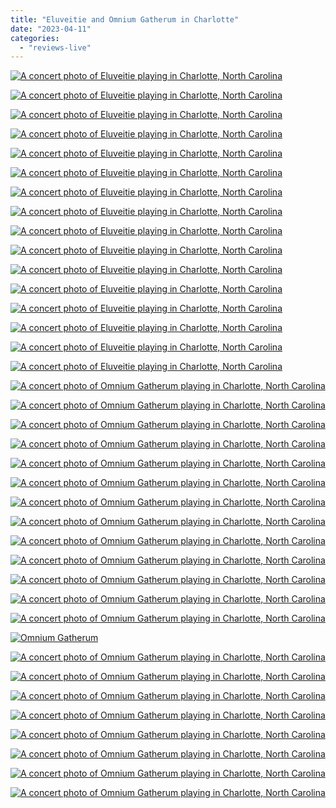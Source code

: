 ```yaml
---
title: "Eluveitie and Omnium Gatherum in Charlotte"
date: "2023-04-11"
categories: 
  - "reviews-live"
---
```


[![A concert photo of Eluveitie playing in Charlotte, North Carolina](https://i2.wp.com/hellbound.ca/wp-content/uploads/2023/04/eluveite_20230331_407A4658.jpg?ssl=1)](https://hellbound.ca/eluveite_20230331_407a4658/)

[![A concert photo of Eluveitie playing in Charlotte, North Carolina](https://i2.wp.com/hellbound.ca/wp-content/uploads/2023/04/eluveite_20230331_407A4868.jpg?ssl=1)](https://hellbound.ca/eluveite_20230331_407a4868/)

[![A concert photo of Eluveitie playing in Charlotte, North Carolina](https://i2.wp.com/hellbound.ca/wp-content/uploads/2023/04/eluveite_20230331_407A4708.jpg?ssl=1)](https://hellbound.ca/eluveite_20230331_407a4708/)

[![A concert photo of Eluveitie playing in Charlotte, North Carolina](https://i1.wp.com/hellbound.ca/wp-content/uploads/2023/04/eluveite_20230331_407A4801.jpg?ssl=1)](https://hellbound.ca/eluveite_20230331_407a4801/)

[![A concert photo of Eluveitie playing in Charlotte, North Carolina](https://i2.wp.com/hellbound.ca/wp-content/uploads/2023/04/eluveite_20230331_407A4491.jpg?ssl=1)](https://hellbound.ca/eluveite_20230331_407a4491/)

[![A concert photo of Eluveitie playing in Charlotte, North Carolina](https://i1.wp.com/hellbound.ca/wp-content/uploads/2023/04/eluveite_20230331_407A4697.jpg?ssl=1)](https://hellbound.ca/eluveite_20230331_407a4697/)

[![A concert photo of Eluveitie playing in Charlotte, North Carolina](https://i1.wp.com/hellbound.ca/wp-content/uploads/2023/04/eluveite_20230331_407A4681.jpg?ssl=1)](https://hellbound.ca/eluveite_20230331_407a4681/)

[![A concert photo of Eluveitie playing in Charlotte, North Carolina](https://i0.wp.com/hellbound.ca/wp-content/uploads/2023/04/eluveite_20230331_407A4730.jpg?ssl=1)](https://hellbound.ca/eluveite_20230331_407a4730/)

[![A concert photo of Eluveitie playing in Charlotte, North Carolina](https://i2.wp.com/hellbound.ca/wp-content/uploads/2023/04/eluveite_20230331_407A4206.jpg?ssl=1)](https://hellbound.ca/eluveite_20230331_407a4206/)

[![A concert photo of Eluveitie playing in Charlotte, North Carolina](https://i1.wp.com/hellbound.ca/wp-content/uploads/2023/04/eluveite_20230331_407A4576.jpg?ssl=1)](https://hellbound.ca/eluveite_20230331_407a4576/)

[![A concert photo of Eluveitie playing in Charlotte, North Carolina](https://i0.wp.com/hellbound.ca/wp-content/uploads/2023/04/eluveite_20230331_407A4562-3.jpg?ssl=1)](https://hellbound.ca/eluveite_20230331_407a4562-3/)

[![A concert photo of Eluveitie playing in Charlotte, North Carolina](https://i1.wp.com/hellbound.ca/wp-content/uploads/2023/04/eluveite_20230331_407A4391.jpg?ssl=1)](https://hellbound.ca/eluveite_20230331_407a4391/)

[![A concert photo of Eluveitie playing in Charlotte, North Carolina](https://i1.wp.com/hellbound.ca/wp-content/uploads/2023/04/eluveite_20230331_407A4246-2.jpg?ssl=1)](https://hellbound.ca/eluveite_20230331_407a4246-2/)

[![A concert photo of Eluveitie playing in Charlotte, North Carolina](https://i2.wp.com/hellbound.ca/wp-content/uploads/2023/04/eluveite_20230331_407A4380.jpg?ssl=1)](https://hellbound.ca/eluveite_20230331_407a4380/)

[![A concert photo of Eluveitie playing in Charlotte, North Carolina](https://i2.wp.com/hellbound.ca/wp-content/uploads/2023/04/eluveite_20230331_407A4335.jpg?ssl=1)](https://hellbound.ca/eluveite_20230331_407a4335/)

[![A concert photo of Eluveitie playing in Charlotte, North Carolina](https://i2.wp.com/hellbound.ca/wp-content/uploads/2023/04/eluveite_20230331_407A4043.jpg?ssl=1)](https://hellbound.ca/eluveite_20230331_407a4043/)

[![A concert photo of Omnium Gatherum playing in Charlotte, North Carolina](https://i2.wp.com/hellbound.ca/wp-content/uploads/2023/04/omnium-gatherum_20230331_407A3823-4.jpg?ssl=1)](https://hellbound.ca/omnium-gatherum_20230331_407a3823-4/)

[![A concert photo of Omnium Gatherum playing in Charlotte, North Carolina](https://i1.wp.com/hellbound.ca/wp-content/uploads/2023/04/omnium-gatherum_20230331_407A3868.jpg?ssl=1)](https://hellbound.ca/omnium-gatherum_20230331_407a3868/)

[![A concert photo of Omnium Gatherum playing in Charlotte, North Carolina](https://i2.wp.com/hellbound.ca/wp-content/uploads/2023/04/omnium-gatherum_20230331_407A3965.jpg?ssl=1)](https://hellbound.ca/omnium-gatherum_20230331_407a3965/)

[![A concert photo of Omnium Gatherum playing in Charlotte, North Carolina](https://i1.wp.com/hellbound.ca/wp-content/uploads/2023/04/omnium-gatherum_20230331_407A3500.jpg?ssl=1)](https://hellbound.ca/omnium-gatherum_20230331_407a3500/)

[![A concert photo of Omnium Gatherum playing in Charlotte, North Carolina](https://i1.wp.com/hellbound.ca/wp-content/uploads/2023/04/omnium-gatherum_20230331_407A3801.jpg?ssl=1)](https://hellbound.ca/omnium-gatherum_20230331_407a3801/)

[![A concert photo of Omnium Gatherum playing in Charlotte, North Carolina](https://i2.wp.com/hellbound.ca/wp-content/uploads/2023/04/omnium-gatherum_20230331_407A3579.jpg?ssl=1)](https://hellbound.ca/omnium-gatherum_20230331_407a3579/)

[![A concert photo of Omnium Gatherum playing in Charlotte, North Carolina](https://i2.wp.com/hellbound.ca/wp-content/uploads/2023/04/omnium-gatherum_20230331_407A3837.jpg?ssl=1)](https://hellbound.ca/omnium-gatherum_20230331_407a3837/)

[![A concert photo of Omnium Gatherum playing in Charlotte, North Carolina](https://i2.wp.com/hellbound.ca/wp-content/uploads/2023/04/omnium-gatherum_20230331_407A3623.jpg?ssl=1)](https://hellbound.ca/omnium-gatherum_20230331_407a3623/)

[![A concert photo of Omnium Gatherum playing in Charlotte, North Carolina](https://i2.wp.com/hellbound.ca/wp-content/uploads/2023/04/omnium-gatherum_20230331_407A3479.jpg?ssl=1)](https://hellbound.ca/omnium-gatherum_20230331_407a3479/)

[![A concert photo of Omnium Gatherum playing in Charlotte, North Carolina](https://i1.wp.com/hellbound.ca/wp-content/uploads/2023/04/omnium-gatherum_20230331_407A3553.jpg?ssl=1)](https://hellbound.ca/omnium-gatherum_20230331_407a3553/)

[![A concert photo of Omnium Gatherum playing in Charlotte, North Carolina](https://i2.wp.com/hellbound.ca/wp-content/uploads/2023/04/omnium-gatherum_20230331_407A3781.jpg?ssl=1)](https://hellbound.ca/omnium-gatherum_20230331_407a3781/)

[![A concert photo of Omnium Gatherum playing in Charlotte, North Carolina](https://i2.wp.com/hellbound.ca/wp-content/uploads/2023/04/omnium-gatherum_20230331_407A3221.jpg?ssl=1)](https://hellbound.ca/omnium-gatherum_20230331_407a3221/)

[![A concert photo of Omnium Gatherum playing in Charlotte, North Carolina](https://i0.wp.com/hellbound.ca/wp-content/uploads/2023/04/omnium-gatherum_20230331_407A3305.jpg?ssl=1)](https://hellbound.ca/omnium-gatherum_20230331_407a3305/)

[![Omnium Gatherum](https://i1.wp.com/hellbound.ca/wp-content/uploads/2023/04/omnium-gatherum_20230331_407A3493.jpg?ssl=1)](https://hellbound.ca/omnium-gatherum_20230331_407a3493/)

[![A concert photo of Omnium Gatherum playing in Charlotte, North Carolina](https://i1.wp.com/hellbound.ca/wp-content/uploads/2023/04/omnium-gatherum_20230331_407A3327.jpg?ssl=1)](https://hellbound.ca/omnium-gatherum_20230331_407a3327/)

[![A concert photo of Omnium Gatherum playing in Charlotte, North Carolina](https://i0.wp.com/hellbound.ca/wp-content/uploads/2023/04/omnium-gatherum_20230331_407A3472.jpg?ssl=1)](https://hellbound.ca/omnium-gatherum_20230331_407a3472/)

[![A concert photo of Omnium Gatherum playing in Charlotte, North Carolina](https://i2.wp.com/hellbound.ca/wp-content/uploads/2023/04/omnium-gatherum_20230331_407A3592.jpg?ssl=1)](https://hellbound.ca/omnium-gatherum_20230331_407a3592/)

[![A concert photo of Omnium Gatherum playing in Charlotte, North Carolina](https://i2.wp.com/hellbound.ca/wp-content/uploads/2023/04/omnium-gatherum_20230331_407A3387.jpg?ssl=1)](https://hellbound.ca/omnium-gatherum_20230331_407a3387/)

[![A concert photo of Omnium Gatherum playing in Charlotte, North Carolina](https://i2.wp.com/hellbound.ca/wp-content/uploads/2023/04/omnium-gatherum_20230331_407A3248.jpg?ssl=1)](https://hellbound.ca/omnium-gatherum_20230331_407a3248/)

[![A concert photo of Omnium Gatherum playing in Charlotte, North Carolina](https://i0.wp.com/hellbound.ca/wp-content/uploads/2023/04/omnium-gatherum_20230331_407A3111.jpg?ssl=1)](https://hellbound.ca/omnium-gatherum_20230331_407a3111/)

[![A concert photo of Omnium Gatherum playing in Charlotte, North Carolina](https://i1.wp.com/hellbound.ca/wp-content/uploads/2023/04/omnium-gatherum_20230331_407A3255.jpg?ssl=1)](https://hellbound.ca/omnium-gatherum_20230331_407a3255/)

[![A concert photo of Omnium Gatherum playing in Charlotte, North Carolina](https://i0.wp.com/hellbound.ca/wp-content/uploads/2023/04/omnium-gatherum_20230331_407A3218.jpg?ssl=1)](https://hellbound.ca/omnium-gatherum_20230331_407a3218/)
